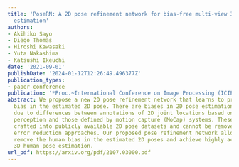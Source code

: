 ```yaml
---
title: 'PoseRN: A 2D pose refinement network for bias-free multi-view 3D human pose
  estimation'
authors:
- Akihiko Sayo
- Diego Thomas
- Hiroshi Kawasaki
- Yuta Nakashima
- Katsushi Ikeuchi
date: '2021-09-01'
publishDate: '2024-01-12T12:26:49.496377Z'
publication_types:
- paper-conference
publication: '*Proc.~International Conference on Image Processing (ICIP)*'
abstract: We propose a new 2D pose refinement network that learns to predict the human
  bias in the estimated 2D pose. There are biases in 2D pose estimations that are
  due to differences between annotations of 2D joint locations based on annotators'
  perception and those defined by motion capture (MoCap) systems. These biases are
  crafted into publicly available 2D pose datasets and cannot be removed with existing
  error reduction approaches. Our proposed pose refinement network allows us to efficiently
  remove the human bias in the estimated 2D poses and achieve highly accurate multi-view
  3D human pose estimation.
url_pdf: https://arxiv.org/pdf/2107.03000.pdf
---
```

